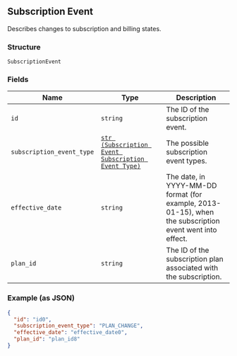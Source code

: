 ## Subscription Event

Describes changes to subscription and billing states.

### Structure

`SubscriptionEvent`

### Fields

| Name | Type | Description |
|  --- | --- | --- |
| `id` | `string` | The ID of the subscription event. |
| `subscription_event_type` | [`str (Subscription Event Subscription Event Type)`](/doc/models/subscription-event-subscription-event-type.md) | The possible subscription event types. |
| `effective_date` | `string` | The date, in YYYY-MM-DD format (for<br>example, 2013-01-15), when the subscription event went into effect. |
| `plan_id` | `string` | The ID of the subscription plan associated with the subscription. |

### Example (as JSON)

```json
{
  "id": "id0",
  "subscription_event_type": "PLAN_CHANGE",
  "effective_date": "effective_date0",
  "plan_id": "plan_id8"
}
```

